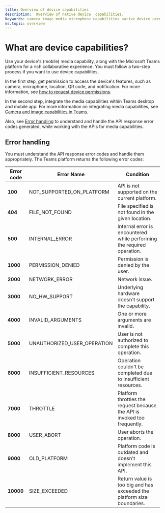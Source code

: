 ```yaml
---
title: Overview of device capabilities
description:  Overview of native device  capabilities.
keywords: camera image media microphone capabilities native device permissions 
ms.topic: overview
---
```

# What are device capabilities? 

Use your device's (mobile) media capability, along with the Microsoft Teams platform for a rich collaborative experience. You must follow a two-step process if you want to use device capabilities.

In the first step, get permission to access the device's features, such as camera, microphone, location, QR code, and notification. For more information, see [how to request device permissions](native-device-permissions.md).

In the second step, integrate the media capabilities within Teams desktop and mobile app. For more information on integrating media capabilities, see [Camera and image capabilities in Teams](mobile-camera-image-permissions.md). 

Also, see [Error handling](#error-handling) to understand and handle the API response error codes generated, while working with the APIs for media capabilities.

## Error handling

You must understand the API response error codes and handle them appropriately. The Teams platform returns the following error codes: 

|Error code |  Error Name     | Condition|
| --- | --- | --- |
| **100** | NOT_SUPPORTED_ON_PLATFORM | API is not supported on the current platform.|
| **404** | FILE_NOT_FOUND | File specified is not found in the given location.|
| **500** | INTERNAL_ERROR | Internal error is encountered while performing the required operation.|
| **1000** | PERMISSION_DENIED |Permission is denied by the user.|
| **2000** |NETWORK_ERROR | Network issue.|
| **3000** | NO_HW_SUPPORT | Underlying hardware doesn't support the capability.|
| **4000**| INVALID_ARGUMENTS | One or more arguments are invalid.|
| **5000** | UNAUTHORIZED_USER_OPERATION | User is not authorized to complete this operation.|
| **6000** |INSUFFICIENT_RESOURCES | Operation couldn't be completed due to insufficient resources.|
|**7000** | THROTTLE | Platform throttles the request because the API is invoked too frequently.|
|  **8000** | USER_ABORT |User aborts the operation.|
| **9000**| OLD_PLATFORM | Platform code is outdated and doesn't implement this API.|
| **10000**| SIZE_EXCEEDED |  Return value is too big and has exceeded the platform size boundaries.|
